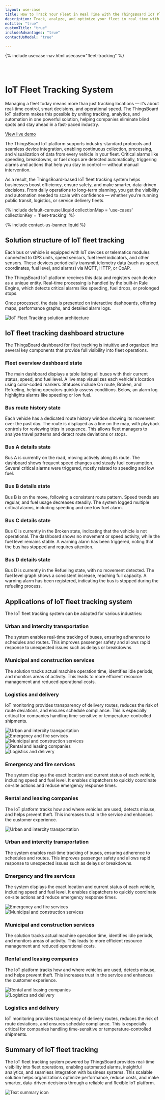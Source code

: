 ```yaml
---
layout: use-case
title: How to Track Your Fleet in Real Time with the ThingsBoard IoT Platform
description: Track, analyze, and optimize your fleet in real time with the ThingsBoard IoT platform. Unlock smarter operations across logistics, transport, and service industries.
notitle: "true"
customTitle: "true"
includeAdvantages: "true"
contactUsModal: "true"

---
```


{% include usecase-nav.html usecase="fleet-tracking" %}
<div id="scada-fullpage" onclick="this.style.display='none'; document.body.style.overflow='unset'"><div class="image"></div><div class="close-icon"><svg width="32" height="32" viewBox="0 0 32 32" fill="none" xmlns="http://www.w3.org/2000/svg"><path d="M25.3337 8.5465L23.4537 6.6665L16.0003 14.1198L8.54699 6.6665L6.66699 8.5465L14.1203 15.9998L6.66699 23.4532L8.54699 25.3332L16.0003 17.8798L23.4537 25.3332L25.3337 23.4532L17.8803 15.9998L25.3337 8.5465Z"></path></svg></div></div>
<h1 class="usecase-title">IoT Fleet Tracking System</h1>
<section class="fleet-tracking-about">
    <div class="about-text">
        <div class="short">
            <div class="block">
                <p class="text">Managing a fleet today means more than just tracking locations — it’s about real-time control, smart decisions, and operational speed. The ThingsBoard IoT platform makes this possible by uniting tracking, analytics, and automation in one powerful solution, helping companies eliminate blind spots and stay ahead in a fast-paced industry.</p>
            </div>
            <div class="demo-button">
                <a id="UseCases_FleetTracking_ViewLiveDemo" target="_blank" href="https://demo.thingsboard.io/dashboard/3d0bf910-ee09-11e6-b619-bb0136cc33d0?publicId=963ab470-34c9-11e7-a7ce-bb0136cc33d0" class="button gtm_button">View live demo</a>
            </div>
        </div>
        <div class="long">
            <p>The ThingsBoard IoT platform supports industry-standard protocols and seamless device integration, enabling continuous collection, processing, and visualization of data from every vehicle in your fleet. Critical alarms like speeding, breakdowns, or fuel drops are detected automatically, triggering alarms and actions that help you stay in control — without manual intervention.</p>
            <p>As a result, the ThingsBoard-based IoT fleet tracking system helps businesses boost efficiency, ensure safety, and make smarter, data-driven decisions. From daily operations to long-term planning, you get the visibility and automation needed to scale with confidence — whether you're running public transit, logistics, or service delivery fleets.</p>        
        </div>
    </div>
</section>

<section class="fleet-tracking-carousel carousel-padding">
    {% include default-carousel.liquid collectionMap = 'use-cases' collectionKey = 'fleet-tracking' %}
</section> 

{% include contact-us-banner.liquid %}

<section class="fleet-tracking-solution-structure">
    <h2>Solution structure of IoT fleet tracking</h2>
    <div class="about-text">
        <div class="short">
            <div class="block">
                <p class="text">Each bus or vehicle is equipped with IoT devices or telematics modules connected to GPS units, speed sensors, fuel level indicators, and other sensors. These devices periodically transmit telemetry data (such as speed, coordinates, fuel level, and alarms) via MQTT, HTTP, or CoAP.</p>
            </div>
        </div>
        <div class="long">
            <p>The ThingsBoard IoT platform receives this data and registers each device as a unique entity. Real-time processing is handled by the built-in Rule Engine, which detects critical alarms like speeding, fuel drops, or prolonged stops.</p>
            <p>Once processed, the data is presented on interactive dashboards, offering maps, performance graphs, and detailed alarm logs.</p>
        </div>
    </div>
    <div class="scheme">
        <img id="schemeSVG" loading="lazy" data-src="https://img.thingsboard.io/usecases/smart-use-cases.svg" class="svg-animation" alt="IoT Fleet Tracking solution architecture" title="IoT Fleet Tracking solution architecture: IoT devices connect via gateways to the cloud for processing, visualization, and automation">
    </div>
</section>

<section class="dashboard-structure section-padding">
    <div class="section-header">
        <h2>IoT fleet tracking dashboard structure</h2>
        <p>
            The ThingsBoard dashboard for <a href="/docs/pe/solution-templates/fleet-tracking/">fleet tracking</a> is intuitive and organized into several key components that provide full visibility into fleet operations.
        </p>
    </div>
    <div class="dashboard-structure-block">
        <div class="menu">
            <div class="expansion-block">
                <div class="expansion-panel">
                    <div class="expansion-header">
                        <h3>Fleet overview dashboard state</h3>
                    </div>
                    <div class="expansion-content">
                        <p>The main dashboard displays a table listing all buses with their current status, speed, and fuel level. A live map visualizes each vehicle's location using color-coded markers. Statuses include On route, Broken, and Refueling, helping operators quickly assess conditions. Below, an alarm log highlights alarms like speeding or low fuel.</p>
                    </div>
                </div>
            </div>
            <div class="expansion-block">
                <div class="expansion-panel">
                    <div class="expansion-header">
                        <h3>Bus route history state</h3>
                    </div>
                    <div class="expansion-content">
                        <p>Each vehicle has a dedicated route history window showing its movement over the past day. The route is displayed as a line on the map, with playback controls for reviewing trips in sequence. This allows fleet managers to analyze travel patterns and detect route deviations or stops.</p>
                    </div>
                </div>
            </div>
            <div class="expansion-block">
                <div class="expansion-panel">
                    <div class="expansion-header">
                        <h3>Bus A details state</h3>
                    </div>
                    <div class="expansion-content">
                        <p>Bus A is currently on the road, moving actively along its route. The dashboard shows frequent speed changes and steady fuel consumption. Several critical alarms were triggered, mostly related to speeding and low fuel.</p>
                    </div>
                </div>
            </div>
            <div class="expansion-block">
                <div class="expansion-panel">
                    <div class="expansion-header">
                        <h3>Bus B details state</h3>
                    </div>
                    <div class="expansion-content">
                        <p>Bus B is on the move, following a consistent route pattern. Speed trends are regular, and fuel usage decreases steadily. The system logged multiple critical alarms, including speeding and one low fuel alarm.</p>
                    </div>
                </div>
            </div>
            <div class="expansion-block">
                <div class="expansion-panel">
                    <div class="expansion-header">
                        <h3>Bus C details state</h3>
                    </div>
                    <div class="expansion-content">
                        <p>Bus C is currently in the Broken state, indicating that the vehicle is not operational. The dashboard shows no movement or speed activity, while the fuel level remains stable. A warning alarm has been triggered, noting that the bus has stopped and requires attention.</p>
                    </div>
                </div>
            </div>
            <div class="expansion-block">
                <div class="expansion-panel">
                    <div class="expansion-header">
                        <h3>Bus D details state</h3>
                    </div>
                    <div class="expansion-content">
                        <p>Bus D is currently in the Refueling state, with no movement detected. The fuel level graph shows a consistent increase, reaching full capacity. A warning alarm has been registered, indicating the bus is stopped during the refueling process.</p>
                    </div>
                </div>
            </div>
        </div>
    </div>
</section>

<section class="applications applications-additional summary-margin section-padding">
    <div class="section-header">
        <h2>Applications of IoT fleet tracking system</h2>
        <p>The IoT fleet tracking system can be adapted for various industries:</p>
    </div>
    <div class="applications-container-large">
        <div class="text-row-top">
            <div class="text-block">
                <h3>Urban and intercity transportation</h3>
                <p>The system enables real-time tracking of buses, ensuring adherence to schedules and routes. This improves passenger safety and allows rapid response to unexpected issues such as delays or breakdowns.</p>
            </div>
            <div class="text-block">
                <h3>Municipal and construction services</h3>
                <p>The solution tracks actual machine operation time, identifies idle periods, and monitors areas of activity. This leads to more efficient resource management and reduced operational costs.</p>
            </div>
            <div class="text-block">
                <h3>Logistics and delivery</h3>
                <p>IoT monitoring provides transparency of delivery routes, reduces the risk of route deviations, and ensures schedule compliance. This is especially critical for companies handling time-sensitive or temperature-controlled shipments.</p>
            </div>
        </div>
        <div class="images-row">
            <div class="application-image"><img src="https://img.thingsboard.io/usecases/fleet-tracking/urban-1.svg" alt="Urban and intercity transportation" title="Urban and intercity transportation"></div>
            <div class="application-image"><img src="https://img.thingsboard.io/usecases/fleet-tracking/emergency-1.svg" alt="Emergency and fire services" title="Emergency and fire services"></div>
            <div class="application-image"><img src="https://img.thingsboard.io/usecases/fleet-tracking/municipal-1.svg" alt="Municipal and construction services" title="Municipal and construction services"></div>
            <div class="application-image"><img src="https://img.thingsboard.io/usecases/fleet-tracking/rental-1.svg" alt="Rental and leasing companies" title="Rental and leasing companies"></div>
            <div class="application-image"><img src="https://img.thingsboard.io/usecases/fleet-tracking/logistics-1.svg" alt="Logistics and delivery" title="Logistics and delivery"></div>
        </div>
        <div class="text-row-bottom">
            <div class="text-block">
                <h3>Emergency and fire services</h3>
                <p>The system displays the exact location and current status of each vehicle, including speed and fuel level. It enables dispatchers to quickly coordinate on-site actions and reduce emergency response times.</p>
            </div>
            <div class="text-block">
                <h3>Rental and leasing companies</h3>
                <p>The IoT platform tracks how and where vehicles are used, detects misuse, and helps prevent theft. This increases trust in the service and enhances the customer experience.</p>
            </div>
        </div>
    </div>
    <div class="applications-container-small">
        <div class="application-block">
            <div class="image"><img src="https://img.thingsboard.io/usecases/fleet-tracking/urban-2.svg" alt="Urban and intercity transportation" title="Urban and intercity transportation"></div>
            <div class="text-block">
                <h3>Urban and intercity transportation</h3>
                <p>The system enables real-time tracking of buses, ensuring adherence to schedules and routes. This improves passenger safety and allows rapid response to unexpected issues such as delays or breakdowns.</p>
            </div>
        </div>
        <div class="application-block">
            <div class="text-block">
                <h3>Emergency and fire services</h3>
                <p>The system displays the exact location and current status of each vehicle, including speed and fuel level. It enables dispatchers to quickly coordinate on-site actions and reduce emergency response times.</p>
            </div>
            <div class="image"><img src="https://img.thingsboard.io/usecases/fleet-tracking/emergency-2.svg" alt="Emergency and fire services" title="Emergency and fire services"></div>
        </div>
        <div class="application-block">
            <div class="image"><img src="https://img.thingsboard.io/usecases/fleet-tracking/municipal-2.svg" alt="Municipal and construction services" title="Municipal and construction services"></div>
            <div class="text-block">
                <h3>Municipal and construction services</h3>
                <p>The solution tracks actual machine operation time, identifies idle periods, and monitors areas of activity. This leads to more efficient resource management and reduced operational costs.</p>
            </div>
        </div>
        <div class="application-block">
            <div class="text-block">
                <h3>Rental and leasing companies</h3>
                <p>The IoT platform tracks how and where vehicles are used, detects misuse, and helps prevent theft. This increases trust in the service and enhances the customer experience.</p>
            </div>
            <div class="image"><img src="https://img.thingsboard.io/usecases/fleet-tracking/rental-2.svg" alt="Rental and leasing companies" title="Rental and leasing companies"></div>
        </div>
        <div class="application-block">
            <div class="image"><img src="https://img.thingsboard.io/usecases/fleet-tracking/logistics-2.svg" alt="Logistics and delivery" title="Logistics and delivery"></div>
            <div class="text-block">
                <h3>Logistics and delivery</h3>
                <p>IoT monitoring provides transparency of delivery routes, reduces the risk of route deviations, and ensures schedule compliance. This is especially critical for companies handling time-sensitive or temperature-controlled shipments.</p>
            </div>
        </div>
    </div>
</section>


<section class="summary">
    <div class="summary-text">
        <h2>Summary of IoT fleet tracking</h2>
        <p>The IoT fleet tracking system powered by ThingsBoard provides real-time visibility into fleet operations, enabling automated alarms, insightful analytics, and seamless integration with business systems. This scalable solution helps organizations optimize performance, reduce costs, and make smarter, data-driven decisions through a reliable and flexible IoT platform.</p>
    </div>
    <div class="summary-icon">
        <img src="https://img.thingsboard.io/usecases/health-care/summary.svg" alt="Text summary icon" title="Text summary icon">
    </div>
</section>

<script type="text/javascript">
    document.addEventListener('DOMContentLoaded', function() {
        const svgAnimations = document.querySelectorAll(".svg-animation");
        const svgObserver = new IntersectionObserver((entries, obs) => {
            entries.forEach(entry => {
                if (entry.isIntersecting) {
                    const img = entry.target;
                    img.style.visibility = 'visible';
                    img.src = img.dataset.src;
                    obs.unobserve(img);
                }
            });
        }, {threshold: 1.0});

        svgAnimations.forEach(img => svgObserver.observe(img));

        document.querySelectorAll('.card-link').forEach((link) => {
            link.classList.add('linkDefault');
        });

        const expansionBlocks = document.querySelectorAll('.expansion-block');
        const structureBlock = document.querySelector('.dashboard-structure-block');
        const smallImageBlock = createImageBlock('small');
        const largeImageBlock = createImageBlock('large');

        expansionBlocks[0].appendChild(smallImageBlock);
        structureBlock.appendChild(largeImageBlock);

        const largeImageElement = document.querySelector('.image-block-large > .image-container > .image');
        const smallImageElement = document.querySelector('.image-block-small > .image-container > .image');

        let currentExpandedIndex = 0;

        expansionBlocks[0].classList.add('expanded');

        expansionBlocks.forEach((panel, index) => {
            panel.addEventListener('click', function() {
                if (index === currentExpandedIndex) {
                    return; 
                }

                smallImageElement.innerHTML = getImage(index);
                this.appendChild(smallImageBlock);
                largeImageElement.style.height = largeImageElement.firstChild.getBoundingClientRect().height + 'px';
                largeImageElement.innerHTML = getImage(index);

                applyImageBg(smallImageBlock);
                applyImageBg(largeImageBlock);

                expansionBlocks.forEach(item => {
                    item.classList.remove('expanded');
                });

                this.classList.add('expanded');
                currentExpandedIndex = index; 
                if (window.screen.width < 600) {
                    const blockRect = expansionBlocks[index].getBoundingClientRect();
                    const target = blockRect.top + window.scrollY - 80;
                    window.scrollTo(0, target);
                    setTimeout(()=> document.getElementById("nav").style.top = "-78px");
                }
                if (index === 4) {
                    window.scrollTo(0, window.scrollY +1);
                }
            });
        });

        window.onscroll = function() {
            const elemCoor = document.querySelector('.dashboard-structure').getBoundingClientRect();
            const large = document.querySelector('.image-block-large');

            if (Math.abs(elemCoor.top) < elemCoor.height / 2 - 250 && elemCoor.top < 0) {
                large.style.marginTop = Math.abs(elemCoor.top) + 20 + 'px';
            }
        };

        if (window.screen.width > 960) {
            const fullPage = document.querySelector('#scada-fullpage');
            largeImageElement.addEventListener('click', function(image) {
                fullPage.children[0].innerHTML = `<img src=${image.currentTarget.children[0].src} />`;
                fullPage.style.display = 'block';
                fullPage.style.top = window.scrollY + 'px';
                document.querySelector('body').style.overflow = 'hidden';
            });
        }

        function createImageBlock(layout) {
            let block = document.createElement('div');
            block.className = `image-block-${layout}`;
            block.innerHTML = `
            <div class="image-container image-background">
                <div class="image-background"></div>
                <div class="image-background"></div>
                <div class="image-background"></div>
                <div class=image>${getImage(0)}</div>
            </div>
            <div class="buttons-block">
                <a id="UseCases_FleetTracking_ViewLiveDemo" target="_blank" href="https://demo.thingsboard.io/dashboard/3d0bf910-ee09-11e6-b619-bb0136cc33d0?publicId=963ab470-34c9-11e7-a7ce-bb0136cc33d0" class="button gtm_button">View live demo</a>
                <a id="UseCases_FleetTracking_ContactUs" target="_blank" href="/docs/contact-us/?subject=Custom%20Development" class="button contact-us gtm_button">Contact us</a>
            </div>`;

            applyImageBg(block);
    
            return block;
        }

        function applyImageBg(block) {
            const img = block.querySelector('.image img');
            const container = block.querySelector('.image-container');
            if (img && container) {
                const bg = img.dataset.bg;
                container.style.backgroundColor = bg || '';
            }
        }

        function getImage(index) {
            const images = [
                "<img src='https://img.thingsboard.io/usecases/fleet-tracking/fleet-tracking-1.webp' alt='ThingsBoard interface showing bus status, speed, fuel level, and location on the map' title='Real-time bus monitoring using ThingsBoard platform'/>",
                "<img src='https://img.thingsboard.io/usecases/fleet-tracking/fleet-tracking-2.webp' alt='ThingsBoard interface showing historical route and movement playback for Bus A on the map' title='Bus A route playback and history visualization in ThingsBoard' data-bg='#A4A4A4'/>",
                "<img src='https://img.thingsboard.io/usecases/fleet-tracking/fleet-tracking-3.webp' alt='ThingsBoard dashboard displaying real-time and historical data for Bus A, including speed, fuel level, route history, and critical events' title='Real-time telemetry dashboard for Bus A in ThingsBoard'/>",
                "<img src='https://img.thingsboard.io/usecases/fleet-tracking/fleet-tracking-4.webp' alt='ThingsBoard dashboard displaying Bus B speed, fuel level, historical route, and tracking events including critical speed limit violations' title='Bus B telemetry and route analytics dashboard in ThingsBoard'/>",
                "<img src='https://img.thingsboard.io/usecases/fleet-tracking/fleet-tracking-5.webp' alt='ThingsBoard dashboard showing Bus C with zero speed, constant fuel level, stop event warning, and static location on the map' title='Bus C status monitoring and stop event tracking in ThingsBoard'/>",
                "<img src='https://img.thingsboard.io/usecases/fleet-tracking/fleet-tracking-6.webp' alt='ThingsBoard dashboard showing Bus D with full fuel level, no movement, stop warning, and current location on the map' title='Bus D refueling status and stop alert monitoring in ThingsBoard'/>"
            ];
            return images[index];
        }
    });
</script>